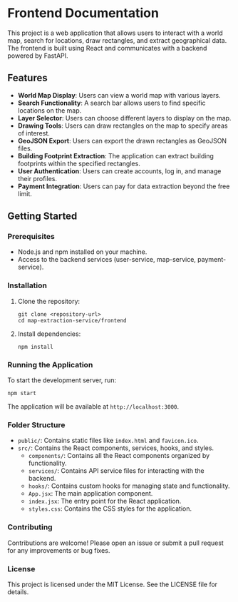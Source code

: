 # Frontend Documentation

This project is a web application that allows users to interact with a world map, search for locations, draw rectangles, and extract geographical data. The frontend is built using React and communicates with a backend powered by FastAPI.

## Features

- **World Map Display**: Users can view a world map with various layers.
- **Search Functionality**: A search bar allows users to find specific locations on the map.
- **Layer Selector**: Users can choose different layers to display on the map.
- **Drawing Tools**: Users can draw rectangles on the map to specify areas of interest.
- **GeoJSON Export**: Users can export the drawn rectangles as GeoJSON files.
- **Building Footprint Extraction**: The application can extract building footprints within the specified rectangles.
- **User Authentication**: Users can create accounts, log in, and manage their profiles.
- **Payment Integration**: Users can pay for data extraction beyond the free limit.

## Getting Started

### Prerequisites

- Node.js and npm installed on your machine.
- Access to the backend services (user-service, map-service, payment-service).

### Installation

1. Clone the repository:
   ```
   git clone <repository-url>
   cd map-extraction-service/frontend
   ```

2. Install dependencies:
   ```
   npm install
   ```

### Running the Application

To start the development server, run:
```
npm start
```
The application will be available at `http://localhost:3000`.

### Folder Structure

- `public/`: Contains static files like `index.html` and `favicon.ico`.
- `src/`: Contains the React components, services, hooks, and styles.
  - `components/`: Contains all the React components organized by functionality.
  - `services/`: Contains API service files for interacting with the backend.
  - `hooks/`: Contains custom hooks for managing state and functionality.
  - `App.jsx`: The main application component.
  - `index.jsx`: The entry point for the React application.
  - `styles.css`: Contains the CSS styles for the application.

### Contributing

Contributions are welcome! Please open an issue or submit a pull request for any improvements or bug fixes.

### License

This project is licensed under the MIT License. See the LICENSE file for details.